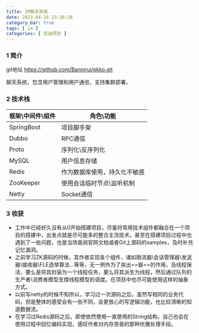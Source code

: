 ```yaml
---
title: IM聊天系统
date: 2023-04-26 23:38:28
category_bar: true
tags: [ im ]
categories: [ 实战项目 ]
---
```


### 1 简介

git地址 https://github.com/Bannirui/ekko.git

聊天系统，包含用户管理和用户通信，支持集群部署。

### 2 技术栈

| 框架\中间件\组件 | 角色\功能                    |
| ---------------- | ---------------------------- |
| SpringBoot       | 项目脚手架                   |
| Dubbo            | RPC通信                      |
| Proto            | 序列化\反序列化              |
| MySQL            | 用户信息存储                 |
| Redis            | 作为数据库使用，持久化不敏感 |
| ZooKeeper        | 使用会话临时节点\监听机制    |
| Netty            | Socket通信                   |

### 3 收获

* 工作中已经好久没有从0开始搭建项目，尽量将常用技术组件都融合在一个项目的搭建中，出发点就是尽可能多的整合主流技术。甚至在搭建项目过程中也遇到了一些问题，也是当场查阅官网文档或者Git上源码的samples，及时补充记忆漏洞。
* 之前学习ZK源码的时候，其作者实现各个组件，诸如限流器\会话管理器\发送器\接收器\FLE选举算法...等等，无一例外为了突出==器==的作用，及线程保活，要么是将其封装为一个线程任务，要么将其派生为线程，然后通过队列的生产者\消费者模型支撑线程模型的调度。在项目中也尽可能使用这样的抽象方式。
* 以前写netty的时候不知所以，学习过一次源码之后，虽然写相同的业务代码，但是整体的感受会有一些不同，会更放心的写逻辑功能，也比较清晰的知道数据流。
* 在学习过Redis源码之后，即使依然使用一直使用的String结构，自己也会在使用过程中回忆编码实现，感叹作者对内存吝啬的那种优雅处理手段。

